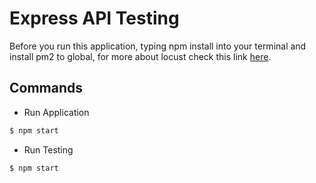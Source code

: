 # Express API Testing

Before you run this application, typing npm install into your terminal and install pm2 to global, for more about locust check this
link [here](https://locust.io/).

## Commands

-   Run Application

```sh
$ npm start
```

-   Run Testing

```sh
$ npm start
```
